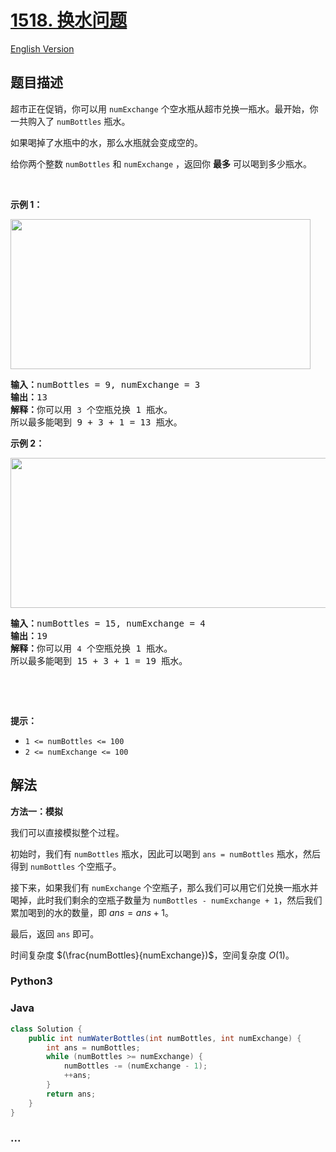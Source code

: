 # [1518. 换水问题](https://leetcode.cn/problems/water-bottles)

[English Version](/solution/1500-1599/1518.Water%20Bottles/README_EN.md)

## 题目描述

<!-- 这里写题目描述 -->

<p>超市正在促销，你可以用 <code>numExchange</code> 个空水瓶从超市兑换一瓶水。最开始，你一共购入了 <code>numBottles</code> 瓶水。</p>

<p>如果喝掉了水瓶中的水，那么水瓶就会变成空的。</p>

<p>给你两个整数 <code>numBottles</code> 和 <code>numExchange</code> ，返回你 <strong>最多</strong> 可以喝到多少瓶水。</p>

<p>&nbsp;</p>

<p><strong>示例 1：</strong></p>

<p><strong><img alt="" src="https://fastly.jsdelivr.net/gh/doocs/leetcode@main/solution/1500-1599/1518.Water%20Bottles/images/sample_1_1875.png" style="height: 240px; width: 480px;" /></strong></p>

<pre>
<strong>输入：</strong>numBottles = 9, numExchange = 3
<strong>输出：</strong>13
<strong>解释：</strong>你可以用 <code>3</code> 个空瓶兑换 1 瓶水。
所以最多能喝到 9 + 3 + 1 = 13 瓶水。
</pre>

<p><strong>示例 2：</strong></p>

<p><img alt="" src="https://fastly.jsdelivr.net/gh/doocs/leetcode@main/solution/1500-1599/1518.Water%20Bottles/images/sample_2_1875.png" style="height: 240px; width: 790px;" /></p>

<pre>
<strong>输入：</strong>numBottles = 15, numExchange = 4
<strong>输出：</strong>19
<strong>解释：</strong>你可以用 <code>4</code> 个空瓶兑换 1 瓶水。
所以最多能喝到 15 + 3 + 1 = 19 瓶水。
</pre>

<p>&nbsp;</p>

<p>&nbsp;</p>

<p><strong>提示：</strong></p>

<ul>
	<li><code>1 &lt;= numBottles &lt;= 100</code></li>
	<li><code>2 &lt;= numExchange &lt;= 100</code></li>
</ul>

## 解法

<!-- 这里可写通用的实现逻辑 -->

**方法一：模拟**

我们可以直接模拟整个过程。

初始时，我们有 `numBottles` 瓶水，因此可以喝到 `ans = numBottles` 瓶水，然后得到 `numBottles` 个空瓶子。

接下来，如果我们有 `numExchange` 个空瓶子，那么我们可以用它们兑换一瓶水并喝掉，此时我们剩余的空瓶子数量为 `numBottles - numExchange + 1`，然后我们累加喝到的水的数量，即 $ans = ans + 1$。

最后，返回 `ans` 即可。

时间复杂度 $(\frac{numBottles}{numExchange})$，空间复杂度 $O(1)$。

<!-- tabs:start -->

### **Python3**

<!-- 这里可写当前语言的特殊实现逻辑 -->



### **Java**

<!-- 这里可写当前语言的特殊实现逻辑 -->

```java
class Solution {
    public int numWaterBottles(int numBottles, int numExchange) {
        int ans = numBottles;
        while (numBottles >= numExchange) {
            numBottles -= (numExchange - 1);
            ++ans;
        }
        return ans;
    }
}
```













### **...**

```

```



